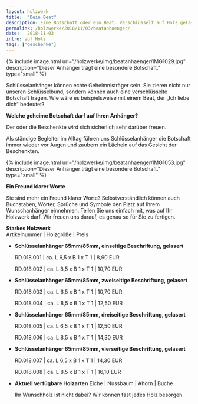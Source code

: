 ```yaml
---
layout: holzwerk
title:  "Dein Beat"
description: Eine Botschaft oder ein Beat. Verschlüsselt auf Holz gelasert. 
permalink: /holzwerke/2018/11/03/beatanhaenger/
date:   2018-11-03
intro: auf Holz
tags: ["geschenke"]
---
```


{% include image.html url="/holzwerke/img/beatanhaenger/IMG1029.jpg" description="Dieser Anhänger trägt eine besondere Botschaft." type="small" %}

Schlüsselanhänger können echte Geheimnisträger sein. 
Sie zieren nicht nur unseren Schlüsselbund, sondern können auch eine verschlüsselte Botschaft tragen. 
Wie wäre es beispielsweise mit einem Beat, der „Ich liebe dich“ bedeutet?

**Welche geheime Botschaft darf auf Ihren Anhänger?**

Der oder die Beschenkte wird sich sicherlich sehr darüber freuen.

Als ständige Begleiter im Alltag führen uns Schlüsselanhänger die Botschaft immer wieder vor Augen und zaubern ein Lächeln auf das Gesicht der Beschenkten.

{% include image.html url="/holzwerke/img/beatanhaenger/IMG1053.jpg" description="Dieser Anhänger trägt eine besondere Botschaft." type="small" %}


**Ein Freund klarer Worte**

Sie sind mehr ein Freund klarer Worte?
Selbstverständlich können auch Buchstaben, Wörter, Sprüche und Symbole den Platz auf Ihrem Wunschanhänger einnehmen. 
Teilen Sie uns einfach mit, was auf Ihr Holzwerk darf. Wir freuen uns darauf, es genau so für Sie zu fertigen.  



**Starkes Holzwerk**   
Artikelnummer \|  Holzgröße \| Preis

* **Schlüsselanhänger 65mm/85mm, einseitige Beschriftung, gelasert**

	RD.018.001  \| 	ca. L 6,5 x B 1 x T 1  \| 8,90 EUR
	
	RD.018.002  \| 	ca. L 8,5 x B 1 x T 1  \| 10,70 EUR

* **Schlüsselanhänger 65mm/85mm, zweiseitige Beschriftung, gelasert**

	RD.018.003  \| 	ca. L 6,5 x B 1 x T 1  \| 10,70 EUR
	
	RD.018.004  \| 	ca. L 8,5 x B 1 x T 1  \| 12,50 EUR

* **Schlüsselanhänger 65mm/85mm, dreiseitige Beschriftung, gelasert**

	RD.018.005  \| 	ca. L 6,5 x B 1 x T 1  \| 12,50 EUR
	
	RD.018.006  \| 	ca. L 8,5 x B 1 x T 1  \| 14,30 EUR

* **Schlüsselanhänger 65mm/85mm, vierseitige Beschriftung, gelasert**	  

	RD.018.007  \| 	ca. L 6,5 x B 1 x T 1  \| 14,30 EUR
	
	RD.018.008  \| 	ca. L 8,5 x B 1 x T 1  \| 16,10 EUR
		

	
	
* **Aktuell verfügbare Holzarten**
	Eiche \| Nussbaum \| Ahorn \| Buche
	
	Ihr Wunschholz ist nicht dabei? 
	Wir können fast jedes Holz besorgen.